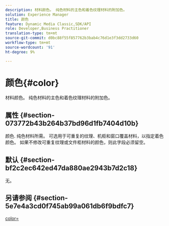 ```yaml
---
description: 材料颜色。 纯色材料的主色和着色纹理材料的附加色。
solution: Experience Manager
title: 颜色
feature: Dynamic Media Classic,SDK/API
role: Developer,Business Practitioner
translation-type: tm+mt
source-git-commit: d0bc88f55f857762b3bab4c76d1e3f3dd2733d60
workflow-type: tm+mt
source-wordcount: '91'
ht-degree: 9%

---
```



# 颜色{#color}

材料颜色。 纯色材料的主色和着色纹理材料的附加色。

## 属性 {#section-073772b43b264b37bd96d1fb7404d10b}

颜色. 纯色材料所需。 可选用于可重复的纹理、机柜和窗口覆盖材料，以指定着色颜色。 如果不修改可重复纹理或文件柜材料的颜色，则此字段必须留空。

## 默认 {#section-bf2c2ec642ed47da880ae2943b7d2c18}

无。

## 另请参阅 {#section-5e7e4a3cd0f745ab99a061db6f9bdfc7}

[color=](../../../../../ir-api/http-protocol/image-rendering-api-ref/c-ir-http-protocol-ref/c-ir-http-protocol-command-reference/r-ir-http-color.md#reference-ea3cba9edfe94dbab86d8f123a9ed0aa)
